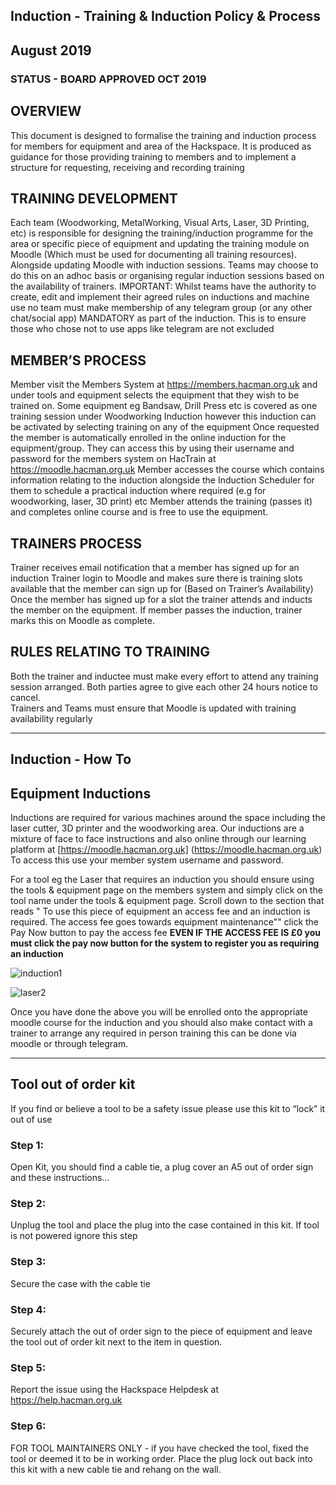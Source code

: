 


## Induction - Training & Induction Policy & Process

## August 2019 

### STATUS - BOARD APPROVED OCT 2019

## OVERVIEW

This document is designed to formalise the training and induction process for members for equipment and area of the Hackspace. It is produced as guidance for those providing training to members and to implement a structure for requesting, receiving and recording training 

## TRAINING DEVELOPMENT
Each team (Woodworking, MetalWorking, Visual Arts, Laser, 3D Printing, etc) is responsible for designing the training/induction programme for the area or specific piece of equipment and updating the training module on Moodle (Which must be used for documenting all training resources). Alongside updating Moodle with induction sessions. Teams may choose to do this on an adhoc basis or organising regular induction sessions based on the availability of trainers. 
IMPORTANT:  Whilst teams have the authority to create, edit and implement their agreed rules on inductions and machine use no team must make membership of any telegram group (or any other chat/social app) MANDATORY as part of the induction. This is to ensure those who chose not to use apps like telegram are not excluded 

## MEMBER’S PROCESS
Member visit the Members System at https://members.hacman.org.uk and under tools and equipment selects the equipment that they wish to be trained on. Some equipment eg Bandsaw, Drill Press etc is covered as one training session under Woodworking Induction however this induction can be activated by selecting training on any of the equipment 
Once requested the member is automatically enrolled in the online induction for the equipment/group. They can access this by using their username and password for the members system on HacTrain at https://moodle.hacman.org.uk 
Member accesses the course which contains information relating to the induction alongside the Induction Scheduler for them to schedule a practical induction where required (e.g for woodworking, laser, 3D print) etc
Member attends the training (passes it) and completes online course and is free to use the equipment. 

## TRAINERS PROCESS
Trainer receives email notification that a member has signed up for an induction
Trainer login to Moodle and makes sure there is training slots available that the member can sign up for (Based on Trainer’s Availability) 
Once the member has signed up for a slot the trainer attends and inducts the member on the equipment. 
If member passes the induction, trainer marks this on Moodle as complete. 

## RULES RELATING TO TRAINING
Both the trainer and inductee must make every effort to attend any training session arranged. Both parties agree to give each other 24 hours notice to cancel.  
Trainers and Teams  must ensure that Moodle is updated with training availability regularly 

---

## Induction - How To

## Equipment Inductions

Inductions are required for various machines around the space including the laser cutter, 3D printer and the woodworking area. Our inductions are a mixture of face to face instructions and also online through our learning platform at [https://moodle.hacman.org.uk] (https://moodle.hacman.org.uk) To access this use your member system username and password. 

For a tool eg the Laser that requires an induction you should ensure using the tools & equipment page on the members system and simply click on the tool name under the tools & equipment page. Scroll down to the section that reads " To use this piece of equipment an access fee and an induction is required. The access fee goes towards equipment maintenance"" click the Pay Now button to pay the access fee  **EVEN IF THE ACCESS FEE IS £0 you must click the pay now button for the system to register you as requiring an induction**

![](https://docs.hacman.org.uk/images/equip_ind_1.png "induction1")

![](https://docs.hacman.org.uk/images/equip_ind_2.png "laser2")

Once you have done the above you will be enrolled onto the appropriate moodle course for the induction and you should also make contact with a trainer to arrange any required in person training this can be done via moodle or through telegram. 


---

## Tool out of order kit 

If you find or believe a tool to be a safety issue please use this kit to “lock” it out of use

### Step 1: 

Open Kit, you should find a cable tie, a plug cover an A5 out of order sign and these instructions…

### Step 2: 

Unplug the tool and place the plug into the case contained in this kit.  If tool is not powered ignore this step

### Step 3:  

Secure the case with the cable tie 
	
### Step 4:  

Securely attach the out of order sign to the piece of equipment and leave the tool out of order kit next to the item in question. 

### Step 5:  

Report the issue using the Hackspace Helpdesk at https://help.hacman.org.uk

### Step 6:   

FOR TOOL MAINTAINERS ONLY - if you have checked the tool, fixed the tool or deemed it to be in working order.  Place the plug lock out back into this kit with  a new cable tie and rehang on the wall.  